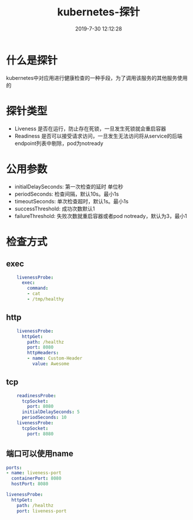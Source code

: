 ﻿---
title: kubernetes-探针
date: 2019-7-30 12:12:28
tags:
- kubernetes
---

# 什么是探针

kubernetes中对应用进行健康检查的一种手段，为了调用该服务的其他服务使用的

<!--more-->

# 探针类型

- Liveness 是否在运行，防止存在死锁，一旦发生死锁就会重启容器
- Readiness 是否可以接受请求访问，一旦发生无法访问将从service的后端endpoint列表中剔除，pod为notready

# 公用参数

- initialDelaySeconds: 第一次检查的延时 单位秒
- periodSeconds: 检查间隔，默认10s。最小1s
- timeoutSeconds: 单次检查超时，默认1s。最小1s
- successThreshold: 成功次数默认1
- failureThreshold: 失败次数就重启容器或者pod notready，默认为3，最小1

# 检查方式

## exec

```yaml
    livenessProbe:
      exec:
        command:
        - cat
        - /tmp/healthy
```

## http

```yaml
    livenessProbe:
      httpGet:
        path: /healthz
        port: 8080
        httpHeaders:
        - name: Custom-Header
          value: Awesome
```

## tcp

```yaml
    readinessProbe:
      tcpSocket:
        port: 8080
      initialDelaySeconds: 5
      periodSeconds: 10
    livenessProbe:
      tcpSocket:
        port: 8080
```

## 端口可以使用name

```yaml
ports:
- name: liveness-port
  containerPort: 8080
  hostPort: 8080

livenessProbe:
  httpGet:
    path: /healthz
    port: liveness-port
```

